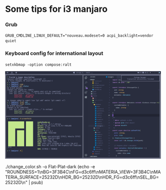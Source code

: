 # Some tips for i3 manjaro

### Grub

`GRUB_CMDLINE_LINUX_DEFAULT="nouveau.modeset=0 acpi_backlight=vendor quiet`

### Keyboard config for international layout

`setxkbmap -option compose:ralt`

![Alt text](/Pictures/manjaro_palenight.png?raw=true "Manjaro Palenight")

./change_color.sh -o Flat-Plat-dark (echo -e
"ROUNDNESS=1\\nBG=3F3B4C\nFG=d3c6ff\nMATERIA_VIEW=3F3B4C\nMATERIA_SURFACE=25232D\nHDR_BG=25232D\nHDR_FG=d3c6ff\nSEL_BG=25232D\n"
| psub)

